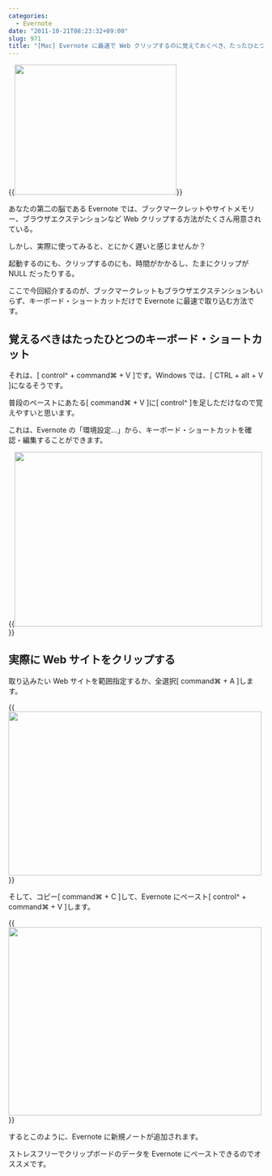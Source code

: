 ```yaml
---
categories:
  - Evernote
date: "2011-10-21T08:23:32+09:00"
slug: 971
title: "[Mac] Evernote に最速で Web クリップするのに覚えておくべき、たったひとつのキーボード・ショートカット"
---
```


{{<img alt="" src="/images/2011/09/0971_1.jpg" width="320" height="257">}}

あなたの第二の脳である Evernote では、ブックマークレットやサイトメモリー、ブラウザエクステンションなど Web クリップする方法がたくさん用意されている。

しかし、実際に使ってみると、とにかく遅いと感じませんか？

起動するのにも、クリップするのにも、時間がかかるし、たまにクリップが NULL だったりする。

ここで今回紹介するのが、ブックマークレットもブラウザエクステンションもいらず、キーボード・ショートカットだけで Evernote に最速で取り込む方法です。

## 覚えるべきはたったひとつのキーボード・ショートカット

それは、[ control^ + command⌘ + V ]です。Windows では、[ CTRL + alt + V ]になるそうです。

普段のペーストにあたる[ command⌘ + V ]に[ control^ ]を足しただけなので覚えやすいと思います。

これは、Evernote の「環境設定...」から、キーボード・ショートカットを確認・編集することができます。

{{<img alt="" src="/images/2011/10/0971_2.jpg" width="489" height="345">}}

## 実際に Web サイトをクリップする

取り込みたい Web サイトを範囲指定するか、全選択[ command⌘ + A ]します。

{{<img alt="" src="/images/2011/10/0971_3.jpg" width="500" height="324">}}

そして、コピー[ command⌘ + C ]して、Evernote にペースト[ control^ + command⌘ + V ]します。

{{<img alt="" src="/images/2011/10/0971_4.jpg" width="500" height="372">}}

するとこのように、Evernote に新規ノートが追加されます。

ストレスフリーでクリップボードのデータを Evernote にペーストできるのでオススメです。
